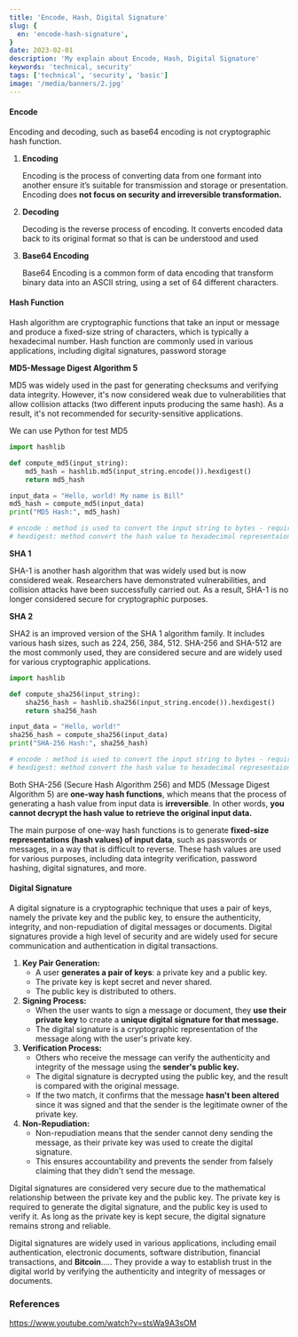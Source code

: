 ```yaml
---
title: 'Encode, Hash, Digital Signature'
slug: {
  en: 'encode-hash-signature',
}
date: 2023-02-01
description: 'My explain about Encode, Hash, Digital Signature'
keywords: 'technical, security'
tags: ['technical', 'security', 'basic']
image: '/media/banners/2.jpg'
---
```

#### Encode

Encoding and decoding, such as base64 encoding is not cryptographic hash function.

1. **Encoding**

    Encoding is the process of converting data from one formant into another ensure it’s suitable for transmission and storage or presentation. Encoding does **not focus on security and irreversible transformation.**

2. **Decoding**

    Decoding is the reverse process of encoding. It converts encoded data back to its original format so that is can be understood and used

3. **Base64 Encoding**

    Base64 Encoding is a common form of data encoding that transform binary data into an ASCII string, using a set of 64 different characters.


#### Hash Function

Hash algorithm are cryptographic functions that take an input or message and produce a fixed-size string of characters, which is typically a hexadecimal number. Hash function are commonly used in various applications, including digital signatures, password storage

**MD5-Message Digest Algorithm 5**

MD5 was widely used in the past for generating checksums and verifying data integrity. However, it's now considered weak due to vulnerabilities that allow collision attacks (two different inputs producing the same hash). As a result, it's not recommended for security-sensitive applications.

We can use Python for test MD5

```python
import hashlib

def compute_md5(input_string):
    md5_hash = hashlib.md5(input_string.encode()).hexdigest()
    return md5_hash

input_data = "Hello, world! My name is Bill"
md5_hash = compute_md5(input_data)
print("MD5 Hash:", md5_hash)

# encode : method is used to convert the input string to bytes - required
# hexdigest: method convert the hash value to hexadecimal representaion
```

**SHA 1**

SHA-1 is another hash algorithm that was widely used but is now considered weak. Researchers have demonstrated vulnerabilities, and collision attacks have been successfully carried out. As a result, SHA-1 is no longer considered secure for cryptographic purposes.

**SHA 2**

SHA2 is an improved version of the SHA 1 algorithm family. It includes various hash sizes, such as 224, 256, 384, 512. SHA-256 and SHA-512 are the most commonly used, they are considered secure and are widely used for various cryptographic applications.

```python
import hashlib

def compute_sha256(input_string):
    sha256_hash = hashlib.sha256(input_string.encode()).hexdigest()
    return sha256_hash

input_data = "Hello, world!"
sha256_hash = compute_sha256(input_data)
print("SHA-256 Hash:", sha256_hash)

# encode : method is used to convert the input string to bytes - required
# hexdigest: method convert the hash value to hexadecimal representaion
```

Both SHA-256 (Secure Hash Algorithm 256) and MD5 (Message Digest Algorithm 5) are **one-way hash functions**, which means that the process of generating a hash value from input data is **irreversible**. In other words, **you cannot decrypt the hash value to retrieve the original input data.**

The main purpose of one-way hash functions is to generate **fixed-size representations (hash values) of input data**, such as passwords or messages, in a way that is difficult to reverse. These hash values are used for various purposes, including data integrity verification, password hashing, digital signatures, and more.

#### Digital Signature

A digital signature is a cryptographic technique that uses a pair of keys, namely the private key and the public key, to ensure the authenticity, integrity, and non-repudiation of digital messages or documents. Digital signatures provide a high level of security and are widely used for secure communication and authentication in digital transactions.

1. **Key Pair Generation:**
    - A user **generates a pair of keys**: a private key and a public key.
    - The private key is kept secret and never shared.
    - The public key is distributed to others.
2. **Signing Process:**
    - When the user wants to sign a message or document, they **use their private key** to create a **unique digital signature for that message.**
    - The digital signature is a cryptographic representation of the message along with the user's private key.
3. **Verification Process:**
    - Others who receive the message can verify the authenticity and integrity of the message using the **sender's public key.**
    - The digital signature is decrypted using the public key, and the result is compared with the original message.
    - If the two match, it confirms that the message **hasn't been altered** since it was signed and that the sender is the legitimate owner of the private key.
4. **Non-Repudiation:**
    - Non-repudiation means that the sender cannot deny sending the message, as their private key was used to create the digital signature.
    - This ensures accountability and prevents the sender from falsely claiming that they didn't send the message.

Digital signatures are considered very secure due to the mathematical relationship between the private key and the public key. The private key is required to generate the digital signature, and the public key is used to verify it. As long as the private key is kept secure, the digital signature remains strong and reliable.

Digital signatures are widely used in various applications, including email authentication, electronic documents, software distribution, financial transactions, and  **Bitcoin**….. They provide a way to establish trust in the digital world by verifying the authenticity and integrity of messages or documents.

### References
 https://www.youtube.com/watch?v=stsWa9A3sOM
